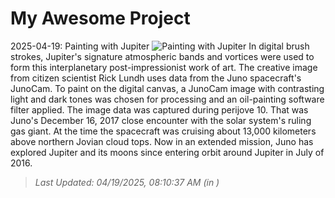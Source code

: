 # My Awesome Project

<!-- APOD Start -->
2025-04-19: Painting with Jupiter
![Painting with Jupiter](https://apod.nasa.gov/apod/image/2504/PIA21983JupiterLundh1024.jpg)
In digital brush strokes, Jupiter's signature atmospheric bands and vortices were used to form this interplanetary post-impressionist work of art. The creative image from citizen scientist Rick Lundh uses data from the Juno spacecraft's JunoCam. To paint on the digital canvas, a JunoCam image with contrasting light and dark tones was chosen for processing and an oil-painting software filter applied. The image data was captured during perijove 10. That was Juno's December 16, 2017 close encounter with the solar system's ruling gas giant. At the time the spacecraft was cruising about 13,000 kilometers above northern Jovian cloud tops. Now in an extended mission, Juno has explored Jupiter and its moons since entering orbit around Jupiter in July of 2016.
> _Last Updated: 04/19/2025, 08:10:37 AM (in )_
<!-- APOD End -->
